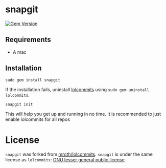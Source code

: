 # snapgit

[![Gem Version](https://badge.fury.io/rb/snapgit.svg)](https://rubygems.org/gems/snapgit)

## Requirements

- A mac

## Installation

```
sudo gem install snapgit
```

If the installation fails, uninstall [lolcommits](https://github.com/mroth/lolcommits) using `sudo gem uninstall lolcommits`.

```
snapgit init
```

This will help you get up and running in no time. It is recommended to just enable lolcommits for all repos

# License

`snapgit` was forked from [mroth/lolcommits](https://github.com/mroth/lolcommits). `snapgit` is under the same license as `lolcommits`: [GNU lesser general public license](https://github.com/snapgit/snapgit/blob/master/LICENSE).

